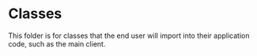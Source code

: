# Classes

This folder is for classes that the end user will import into their application code, such as the main client.
